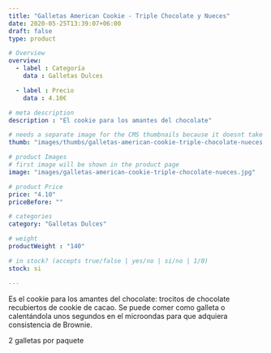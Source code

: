 ```yaml
---
title: "Galletas American Cookie - Triple Chocolate y Nueces"
date: 2020-05-25T13:39:07+06:00
draft: false
type: product

# Overview
overview:
  - label : Categoría
    data : Galletas Dulces

  - label : Precio
    data : 4.10€

# meta description
description : "El cookie para los amantes del chocolate"

# needs a separate image for the CMS thumbnails because it doesnt take arrays (slideshow images)
thumb: "images/thumbs/galletas-american-cookie-triple-chocolate-nueces.jpg"

# product Images
# first image will be shown in the product page
image: "images/galletas-american-cookie-triple-chocolate-nueces.jpg"

# product Price
price: "4.10"
priceBefore: ""

# categories
category: "Galletas Dulces"

# weight
productWeight : "140"

# in stock? (accepts true/false | yes/no | si/no | 1/0)
stock: si

---
```

Es el cookie para los amantes del chocolate: trocitos de chocolate recubiertos de cookie de cacao. Se puede comer como galleta o calentándola unos segundos en el microondas para que adquiera consistencia de Brownie.

2 galletas por paquete
